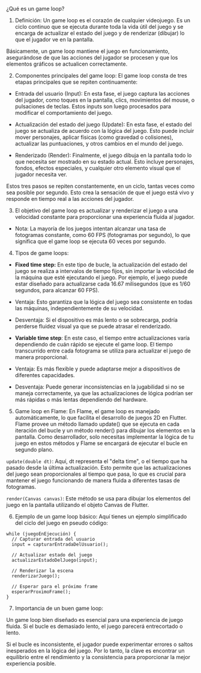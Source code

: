 ¿Qué es un game loop?
1. Definición: Un game loop es el corazón de cualquier videojuego. Es un ciclo continuo que se ejecuta durante toda la vida útil del juego y se encarga de actualizar el estado del juego y de renderizar (dibujar) lo que el jugador ve en la pantalla.

Básicamente, un game loop mantiene el juego en funcionamiento, asegurándose de que las acciones del jugador se procesen y que los elementos gráficos se actualicen correctamente.

2. Componentes principales del game loop: El game loop consta de tres etapas principales que se repiten continuamente:

- Entrada del usuario (Input): En esta fase, el juego captura las acciones del jugador, como toques en la pantalla, clics, movimientos del mouse, o pulsaciones de teclas. Estos inputs son luego procesados para modificar el comportamiento del juego.

- Actualización del estado del juego (Update): En esta fase, el estado del juego se actualiza de acuerdo con la lógica del juego. Esto puede incluir mover personajes, aplicar físicas (como gravedad o colisiones), actualizar las puntuaciones, y otros cambios en el mundo del juego.

- Renderizado (Render): Finalmente, el juego dibuja en la pantalla todo lo que necesita ser mostrado en su estado actual. Esto incluye personajes, fondos, efectos especiales, y cualquier otro elemento visual que el jugador necesita ver.

Estos tres pasos se repiten constantemente, en un ciclo, tantas veces como sea posible por segundo. Esto crea la sensación de que el juego está vivo y responde en tiempo real a las acciones del jugador.

3. El objetivo del game loop es actualizar y renderizar el juego a una velocidad constante para proporcionar una experiencia fluida al jugador. 
- Nota: La mayoría de los juegos intentan alcanzar una tasa de fotogramas constante, como 60 FPS (fotogramas por segundo), lo que significa que el game loop se ejecuta 60 veces por segundo.

4. Tipos de game loops:

- **Fixed time step:** En este tipo de bucle, la actualización del estado del juego se realiza a intervalos de tiempo fijos, sin importar la velocidad de la máquina que esté ejecutando el juego. Por ejemplo, el juego puede estar diseñado para actualizarse cada 16.67 milisegundos (que es 1/60 segundos, para alcanzar 60 FPS).

- Ventaja: Esto garantiza que la lógica del juego sea consistente en todas las máquinas, independientemente de su velocidad.

- Desventaja: Si el dispositivo es más lento o se sobrecarga, podría perderse fluidez visual ya que se puede atrasar el renderizado.

- **Variable time step**: En este caso, el tiempo entre actualizaciones varía dependiendo de cuán rápido se ejecute el game loop. El tiempo transcurrido entre cada fotograma se utiliza para actualizar el juego de manera proporcional.

- Ventaja: Es más flexible y puede adaptarse mejor a dispositivos de diferentes capacidades.

- Desventaja: Puede generar inconsistencias en la jugabilidad si no se maneja correctamente, ya que las actualizaciones de lógica podrían ser más rápidas o más lentas dependiendo del hardware.

5. Game loop en Flame: En Flame, el game loop es manejado automáticamente, lo que facilita el desarrollo de juegos 2D en Flutter. Flame provee un método llamado update() que se ejecuta en cada iteración del bucle y un método render() para dibujar los elementos en la pantalla. Como desarrollador, solo necesitas implementar la lógica de tu juego en estos métodos y Flame se encargará de ejecutar el bucle en segundo plano.

`update(double dt)`: Aquí, dt representa el "delta time", o el tiempo que ha pasado desde la última actualización. Esto permite que las actualizaciones del juego sean proporcionales al tiempo que pasa, lo que es crucial para mantener el juego funcionando de manera fluida a diferentes tasas de fotogramas.

`render(Canvas canvas)`: Este método se usa para dibujar los elementos del juego en la pantalla utilizando el objeto Canvas de Flutter.

6. Ejemplo de un game loop básico: Aquí tienes un ejemplo simplificado del ciclo del juego en pseudo código:

```
while (juegoEnEjecución) {
  // Capturar entrada del usuario
  input = capturarEntradaDelUsuario();
  
  // Actualizar estado del juego
  actualizarEstadoDelJuego(input);
  
  // Renderizar la escena
  renderizarJuego();
  
  // Esperar para el próximo frame
  esperarProximoFrame();
}
```

7. Importancia de un buen game loop: 

Un game loop bien diseñado es esencial para una experiencia de juego fluida. Si el bucle es demasiado lento, el juego parecerá entrecortado o lento. 

Si el bucle es inconsistente, el jugador puede experimentar errores o saltos inesperados en la lógica del juego. Por lo tanto, la clave es encontrar un equilibrio entre el rendimiento y la consistencia para proporcionar la mejor experiencia posible.